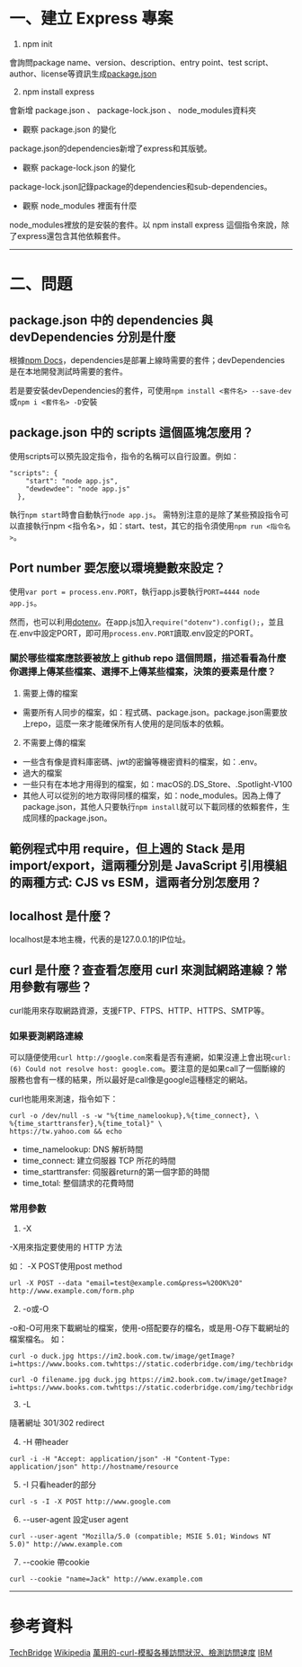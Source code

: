 # 一、建立 Express 專案

1. npm init 

會詢問package name、version、description、entry point、test script、author、license等資訊生成[package.json](./package.json) 

2. npm install express 

會新增 package.json 、 package-lock.json 、 node_modules資料夾

- 觀察 package.json 的變化 

package.json的dependencies新增了express和其版號。
- 觀察 package-lock.json 的變化 

package-lock.json記錄package的dependencies和sub-dependencies。 

- 觀察 node_modules 裡面有什麼 

node_modules裡放的是安裝的套件。以 npm install express 這個指令來說，除了express還包含其他依賴套件。

---
# 二、問題

## package.json 中的 dependencies 與 devDependencies 分別是什麼
根據[npm Docs](https://docs.npmjs.com/specifying-dependencies-and-devdependencies-in-a-package-json-file)，dependencies是部署上線時需要的套件；devDependencies是在本地開發測試時需要的套件。

若是要安裝devDependencies的套件，可使用`npm install <套件名> --save-dev`或`npm i <套件名> -D`安裝
## package.json 中的 scripts 這個區塊怎麼用？
使用scripts可以預先設定指令，指令的名稱可以自行設置。例如：
```
"scripts": {
    "start": "node app.js",
    "dewdewdee": "node app.js"
  },
```
執行`npm start`時會自動執行`node app.js`。 
需特別注意的是除了某些預設指令可以直接執行npm <指令名>，如：start、test，其它的指令須使用`npm run <指令名>`。

## Port number 要怎麼以環境變數來設定？
使用`var port = process.env.PORT`，執行app.js要執行`PORT=4444 node app.js`。 

然而，也可以利用[dotenv](https://www.npmjs.com/package/@mcrowe/gotenv)。在app.js加入`require("dotenv").config();`，並且在.env中設定PORT，即可用`process.env.PORT`讀取.env設定的PORT。
### 關於哪些檔案應該要被放上 github repo 這個問題，描述看看為什麼你選擇上傳某些檔案、選擇不上傳某些檔案，決策的要素是什麼？

1. 需要上傳的檔案
- 需要所有人同步的檔案，如：程式碼、package.json。package.json需要放上repo，這麼一來才能確保所有人使用的是同版本的依賴。

2. 不需要上傳的檔案
- 一些含有像是資料庫密碼、jwt的密鑰等機密資料的檔案，如：.env。
- 過大的檔案
- 一些只有在本地才用得到的檔案，如：macOS的.DS_Store、.Spotlight-V100
- 其他人可以從別的地方取得同樣的檔案，如：node_modules。因為上傳了package.json，其他人只要執行`npm install`就可以下載同樣的依賴套件，生成同樣的package.json。

## 範例程式中用 require，但上週的 Stack 是用 import/export，這兩種分別是 JavaScript 引用模組的兩種方式: CJS vs ESM，這兩者分別怎麼用？

## localhost 是什麼？
localhost是本地主機，代表的是127.0.0.1的IP位址。
## curl 是什麼？查查看怎麼用 curl 來測試網路連線？常用參數有哪些？
curl能用來存取網路資源，支援FTP、FTPS、HTTP、HTTPS、SMTP等。
### 如果要測網路連線
可以隨便使用`curl http://google.com`來看是否有連網，如果沒連上會出現`curl: (6) Could not resolve host: google.com`。要注意的是如果call了一個斷線的服務也會有一樣的結果，所以最好是call像是google這種穩定的網站。

curl也能用來測速，指令如下：
```
curl -o /dev/null -s -w "%{time_namelookup},%{time_connect}, \
%{time_starttransfer},%{time_total}" \
https://tw.yahoo.com && echo
```
- time_namelookup: DNS 解析時間
- time_connect: 建立伺服器 TCP 所花的時間
- time_starttransfer: 伺服器return的第一個字節的時間
- time_total: 整個請求的花費時間

### 常用參數
1. -X

-X用來指定要使用的 HTTP 方法

如： -X POST使用post method
```
url -X POST --data "email=test@example.com&press=%20OK%20"  http://www.example.com/form.php
```

2. -o或-O

-o和-O可用來下載網址的檔案，使用-o搭配要存的檔名，或是用-O存下載網址的檔案檔名。
如：
```
curl -o duck.jpg https://im2.book.com.tw/image/getImage?i=https://www.books.com.twhttps://static.coderbridge.com/img/techbridge/images/N00/040/56/N000405619.jpg

curl -O filename.jpg duck.jpg https://im2.book.com.tw/image/getImage?i=https://www.books.com.twhttps://static.coderbridge.com/img/techbridge/images/N00/040/56/N000405619.jpg
```
3. -L

隨著網址 301/302 redirect

4. -H
帶header
```
curl -i -H "Accept: application/json" -H "Content-Type: application/json" http://hostname/resource
``` 

5. -I
只看header的部分
```
curl -s -I -X POST http://www.google.com
```

6. --user-agent
設定user agent
```
curl --user-agent "Mozilla/5.0 (compatible; MSIE 5.01; Windows NT 5.0)" http://www.example.com
```

7. --cookie
帶cookie
```
curl --cookie "name=Jack" http://www.example.com
```

---
# 參考資料

[TechBridge](https://blog.techbridge.cc/2019/02/01/linux-curl-command-tutorial/)
[Wikipedia](https://zh.wikipedia.org/zh-tw/CURL)
[萬用的-curl-模擬各種訪問狀況、檢測訪問速度](https://shazi.info/萬用的-curl-模擬各種訪問狀況、檢測訪問速度/)
[IBM](https://www.ibm.com/docs/zh-tw/flashsystem-5x00/8.5.x?topic=svra-usage-examples-in-curl)